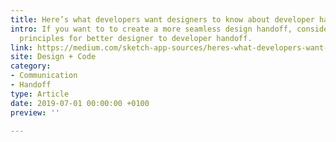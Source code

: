 ```yaml
---
title: Here’s what developers want designers to know about developer handoff
intro: If you want to to create a more seamless design handoff, consider these seven
  principles for better designer to developer handoff.
link: https://medium.com/sketch-app-sources/heres-what-developers-want-designers-to-know-about-developer-handoff-abstract-e0e21e8ba1e8
site: Design + Code
category:
- Communication
- Handoff
type: Article
date: 2019-07-01 00:00:00 +0100
preview: ''

---
```

